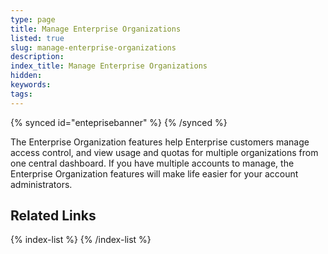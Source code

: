 ```yaml
---
type: page
title: Manage Enterprise Organizations
listed: true
slug: manage-enterprise-organizations
description: 
index_title: Manage Enterprise Organizations
hidden: 
keywords: 
tags: 
---
```


{% synced id="enteprisebanner" %}
{% /synced %}

The Enterprise Organization features help Enterprise customers manage access control, and view usage and quotas for multiple organizations from one central dashboard. If you have multiple accounts to manage, the Enterprise Organization features will make life easier for your account administrators.

## Related Links

{% index-list %}
{% /index-list %}